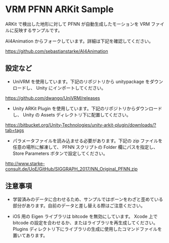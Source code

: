 ﻿# VRM PFNN ARKit Sample

ARKit で検出した地形に対して PFNN が自動生成したモーションを VRM ファイルに反映するサンプルです。

AI4Animation からフォークしています。詳細は下記を確認してください。

https://github.com/sebastianstarke/AI4Animation

## 設定など

- UniVRM を使用しています。下記のリポジトリから unitypackage をダウンロードし、 Unity にインポートしてください。

https://github.com/dwango/UniVRM/releases

- Unity ARKit Plugin を使用しています。下記のリポジトリからダウンロードし、 Unity の Assets ディレクトリ下に配置してください。

https://bitbucket.org/Unity-Technologies/unity-arkit-plugin/downloads/?tab=tags

- パラメータファイルを読み込ませる必要があります。下記の zip ファイルを任意の場所に解凍して、 PFNN スクリプトの Folder 欄にパスを指定し、 Store Parameters ボタンで設定してください。

http://www.starke-consult.de/UoE/GitHub/SIGGRAPH_2017/NN_Original_PFNN.zip

## 注意事項
- 学習済みのデータに合わせるため、サンプルではボーンをわざと歪めている部分があります。自前のデータと差し替える際はご注意ください。

- iOS 用の Eigen ライブラリは bitcode を無効にしています。 Xcode 上で bitcode の設定を合わせるか、またはライブラリを再生成してください。 Plugins ディレクトリ下にライブラリの生成に使用したコマンドファイルを置いてあります。

